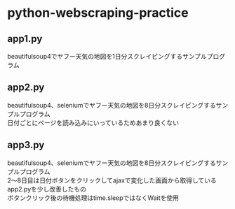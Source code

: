 # python-webscraping-practice

## app1.py
beautifulsoup4でヤフー天気の地図を1日分スクレイピングするサンプルプログラム  

## app2.py
beautifulsoup4、seleniumでヤフー天気の地図を8日分スクレイピングするサンプルプログラム  
日付ごとにページを読み込みにいっているためあまり良くない  

## app3.py
beautifulsoup4、seleniumでヤフー天気の地図を8日分スクレイピングするサンプルプログラム  
2～8日目は日付ボタンをクリックしてajaxで変化した画面から取得している  
app2.pyを少し改善したもの  
ボタンクリック後の待機処理はtime.sleepではなくWaitを使用  
